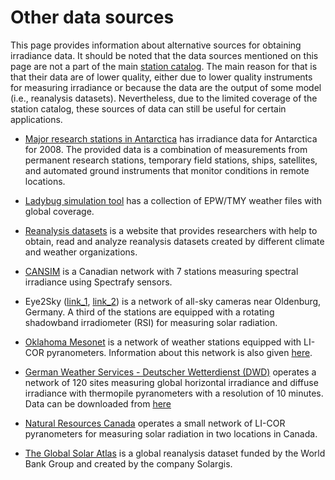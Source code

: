 # Other data sources

This page provides information about alternative sources for obtaining irradiance data. It should be noted that the data sources mentioned on this page are not a part of the main [station catalog](station_catalog). The main reason for that is that their data are of lower quality, either due to lower quality instruments for measuring irradiance or because the data are the output of some model (i.e., reanalysis datasets). Nevertheless, due to the limited coverage of the station catalog, these sources of data can still be useful for certain applications.

* [Major research stations in Antarctica](https://www.grida.no/resources/7148) has irradiance data for Antarctica for 2008. The provided data is a combination of measurements from permanent research stations, temporary field stations, ships, satellites, and automated ground instruments that monitor conditions in remote locations.

* [Ladybug simulation tool](https://www.ladybug.tools/epwmap/) has a collection of EPW/TMY weather files with global coverage.

* [Reanalysis datasets](https://reanalyses.org/) is a website that provides researchers with help to obtain, read and analyze reanalysis datasets created by different climate and weather organizations.

* [CANSIM](https://pubs.aip.org/aip/acp/article/1881/1/090002/794031/Deployment-and-early-results-from-the-CanSIM) is a Canadian network with 7 stations measuring spectral irradiance using Spectrafy sensors.

* Eye2Sky ([link_1](https://www.dlr.de/en/images/2019/4/the-eye2sky-measurement-network-will-comprise-34-stations-when-complete), [link_2](https://www.dlr.de/en/ve/research-and-transfer/research-infrastructure/laboratories-infrastructures/eye2sky)) is a network of all-sky cameras near Oldenburg, Germany. A third of the stations are equipped with a rotating shadowband irradiometer (RSI) for measuring solar radiation.

* [Oklahoma Mesonet](https://www.mesonet.org/weather/solar-radiation-satellite/solar-radiation) is a network of weather stations equipped with LI-COR pyranometers. Information about this network is also given [here](https://journals.ametsoc.org/view/journals/atot/17/4/1520-0426_2000_017_0474_qapito_2_0_co_2.xml).

* [German Weather Services - Deutscher Wetterdienst (DWD)](https://www.dwd.de/DE/leistungen/solarenergie/Strahlungsmessnetz.html?nn=495490) operates a network of 120 sites measuring global horizontal irradiance and diffuse irradiance with thermopile pyranometers with a resolution of 10 minutes. Data can be downloaded from [here](https://cdc.dwd.de/portal/)

* [Natural Resources Canada](https://natural-resources.canada.ca/energy/renewable-electricity/solar-photovoltaic/18409) operates a small network of LI-COR pyranometers for measuring solar radiation in two locations in Canada.

* [The Global Solar Atlas](https://globalsolaratlas.info/map) is a global reanalysis dataset funded by the World Bank Group and created by the company Solargis.
